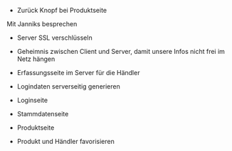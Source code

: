 - Zurück Knopf bei Produktseite


Mit Janniks besprechen
- Server SSL verschlüsseln
- Geheimnis zwischen Client und Server, damit unsere Infos nicht frei im Netz hängen

- Erfassungsseite im Server für die Händler
- Logindaten serverseitig generieren
- Loginseite
- Stammdatenseite
- Produktseite

- Produkt und Händler favorisieren
